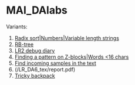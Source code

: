 # MAI_DAlabs

Variants:
1. [Radix sort|Numbers|Variable length strings](/LR_DA1_tex/report.pdf)
2. [RB-tree](/LR_DA2_tex/report.pdf)
3. [LR2 debug diary](/LR_DA3_tex/report.pdf)
4. [Finding a pattern on Z-blocks|Words <16 chars](/LR_DA4_tex/report.pdf)
5. [Find incoming samples in the text](/LR_DA5_tex/report.pdf)
6. (/LR_DA6_tex/report.pdf)
7. [Tricky backpack](/LR_DA7_tex/report.pdf)
